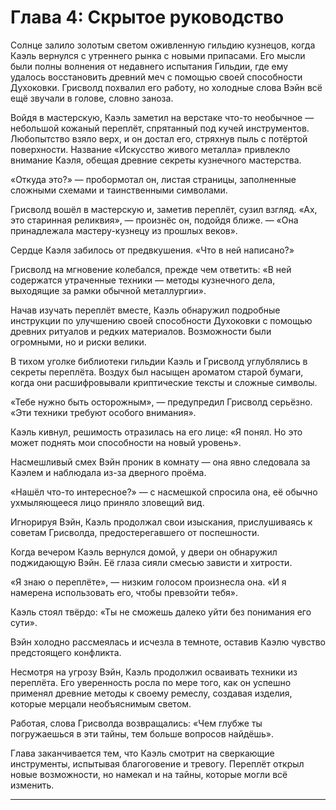 # Глава 4: Скрытое руководство

Солнце залило золотым светом оживленную гильдию кузнецов, когда Каэль вернулся с утреннего рынка с новыми припасами. Его
мысли были полны волнения от недавнего испытания Гильдии, где ему удалось восстановить древний меч с помощью своей
способности Духоковки. Грисволд похвалил его работу, но холодные слова Вэйн всё ещё звучали в голове, словно заноза.

Войдя в мастерскую, Каэль заметил на верстаке что-то необычное — небольшой кожаный переплёт, спрятанный под кучей
инструментов. Любопытство взяло верх, и он достал его, стряхнув пыль с потёртой поверхности. Название «Искусство живого
металла» привлекло внимание Каэля, обещая древние секреты кузнечного мастерства.

«Откуда это?» — пробормотал он, листая страницы, заполненные сложными схемами и таинственными символами.

Грисволд вошёл в мастерскую и, заметив переплёт, сузил взгляд. «Ах, это старинная реликвия», — произнёс он, подойдя
ближе. — «Она принадлежала мастеру-кузнецу из прошлых веков».

Сердце Каэля забилось от предвкушения. «Что в ней написано?»

Грисволд на мгновение колебался, прежде чем ответить: «В ней содержатся утраченные техники — методы кузнечного дела,
выходящие за рамки обычной металлургии».

Начав изучать переплёт вместе, Каэль обнаружил подробные инструкции по улучшению своей способности Духоковки с помощью
древних ритуалов и редких материалов. Возможности были огромными, но и риски велики.

В тихом уголке библиотеки гильдии Каэль и Грисволд углублялись в секреты переплёта. Воздух был насыщен ароматом старой
бумаги, когда они расшифровывали криптические тексты и сложные символы.

«Тебе нужно быть осторожным», — предупредил Грисволд серьёзно. «Эти техники требуют особого внимания».

Каэль кивнул, решимость отразилась на его лице: «Я понял. Но это может поднять мои способности на новый уровень».

Насмешливый смех Вэйн проник в комнату — она явно следовала за Каэлем и наблюдала из-за дверного проёма.

«Нашёл что-то интересное?» — с насмешкой спросила она, её обычно ухмыляющееся лицо приняло зловещий вид.

Игнорируя Вэйн, Каэль продолжал свои изыскания, прислушиваясь к советам Грисволда, предостерегавшего от поспешности.

Когда вечером Каэль вернулся домой, у двери он обнаружил поджидающую Вэйн. Её глаза сияли смесью зависти и хитрости.

«Я знаю о переплёте», — низким голосом произнесла она. «И я намерена использовать его, чтобы превзойти тебя».

Каэль стоял твёрдо: «Ты не сможешь далеко уйти без понимания его сути».

Вэйн холодно рассмеялась и исчезла в темноте, оставив Каэлю чувство предстоящего конфликта.

Несмотря на угрозу Вэйн, Каэль продолжил осваивать техники из переплёта. Его уверенность росла по мере того, как он
успешно применял древние методы к своему ремеслу, создавая изделия, которые мерцали необъяснимым светом.

Работая, слова Грисволда возвращались: «Чем глубже ты погружаешься в эти тайны, тем больше вопросов найдёшь».

Глава заканчивается тем, что Каэль смотрит на сверкающие инструменты, испытывая благоговение и тревогу. Переплёт открыл
новые возможности, но намекал и на тайны, которые могли всё изменить.

---
